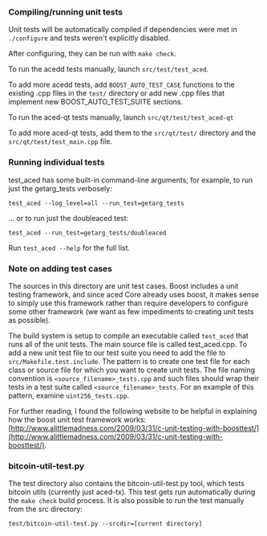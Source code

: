 ### Compiling/running unit tests

Unit tests will be automatically compiled if dependencies were met in `./configure`
and tests weren't explicitly disabled.

After configuring, they can be run with `make check`.

To run the acedd tests manually, launch `src/test/test_aced`.

To add more acedd tests, add `BOOST_AUTO_TEST_CASE` functions to the existing
.cpp files in the `test/` directory or add new .cpp files that
implement new BOOST_AUTO_TEST_SUITE sections.

To run the aced-qt tests manually, launch `src/qt/test/test_aced-qt`

To add more aced-qt tests, add them to the `src/qt/test/` directory and
the `src/qt/test/test_main.cpp` file.

### Running individual tests

test_aced has some built-in command-line arguments; for
example, to run just the getarg_tests verbosely:

    test_aced --log_level=all --run_test=getarg_tests

... or to run just the doubleaced test:

    test_aced --run_test=getarg_tests/doubleaced

Run `test_aced --help` for the full list.

### Note on adding test cases

The sources in this directory are unit test cases.  Boost includes a
unit testing framework, and since aced Core already uses boost, it makes
sense to simply use this framework rather than require developers to
configure some other framework (we want as few impediments to creating
unit tests as possible).

The build system is setup to compile an executable called `test_aced`
that runs all of the unit tests.  The main source file is called
test_aced.cpp. To add a new unit test file to our test suite you need 
to add the file to `src/Makefile.test.include`. The pattern is to create 
one test file for each class or source file for which you want to create 
unit tests.  The file naming convention is `<source_filename>_tests.cpp` 
and such files should wrap their tests in a test suite 
called `<source_filename>_tests`. For an example of this pattern, 
examine `uint256_tests.cpp`.

For further reading, I found the following website to be helpful in
explaining how the boost unit test framework works:
[http://www.alittlemadness.com/2009/03/31/c-unit-testing-with-boosttest/](http://www.alittlemadness.com/2009/03/31/c-unit-testing-with-boosttest/).

### bitcoin-util-test.py

The test directory also contains the bitcoin-util-test.py tool, which tests bitcoin utils (currently just aced-tx). This test gets run automatically during the `make check` build process. It is also possible to run the test manually from the src directory:

```
test/bitcoin-util-test.py --srcdir=[current directory]

```
